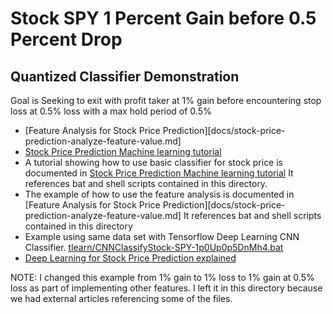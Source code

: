 # Stock SPY 1 Percent Gain before 0.5 Percent Drop

## Quantized Classifier Demonstration

Goal is Seeking to exit with profit taker at 1% gain before encountering stop loss at 0.5% loss with a max hold period of 0.5%

* [Feature Analysis for Stock Price Prediction][docs/stock-price-prediction-analyze-feature-value.md]
* [Stock Price Prediction Machine learning tutorial](https://bitbucket.org/joexdobs/ml-classifier-gesture-recognition/wiki/stock-example/predict-future-stock-price-using-machine-learning.md)
* A tutorial showing how to use basic classifier for stock price is documented in [Stock Price Prediction Machine learning tutorial](https://bitbucket.org/joexdobs/ml-classifier-gesture-recognition/wiki/stock-example/predict-future-stock-price-using-machine-learning.md)    It references bat and shell scripts contained in this directory. 
* The example of how to use the feature analysis is documented in [Feature Analysis for Stock Price Prediction][docs/stock-price-prediction-analyze-feature-value.md]   It references bat and shell scripts contained in this directory
* Example using same data set with Tensorflow Deep Learning CNN Classifier.   [tlearn/CNNClassifyStock-SPY-1p0Up0p5DnMh4.bat](../../../../tlearn/CNNClassifyStock-SPY-1p0Up0p5DnMh4.bat)
* [Deep Learning for Stock Price Prediction explained](https://www.linkedin.com/pulse/deep-learning-stock-price-prediction-explained-joe-ellsworth)




NOTE:   I changed this example from 1% gain to 1% loss to 1% gain at 0.5% loss as part of implementing other features.  I left it in this directory because we had external articles referencing some of the files. 